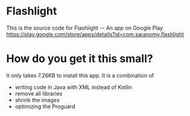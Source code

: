 # Flashlight
This is the source code for Flashlight -- An app on Google Play https://play.google.com/store/apps/details?id=com.saranomy.flashlight

# How do you get it this small?
It only takes 7.26KB to install this app. It is a combination of 
- writing code in Java with XML instead of Kotlin
- remove all libraries
- shrink the images
- optimizing the Proguard
